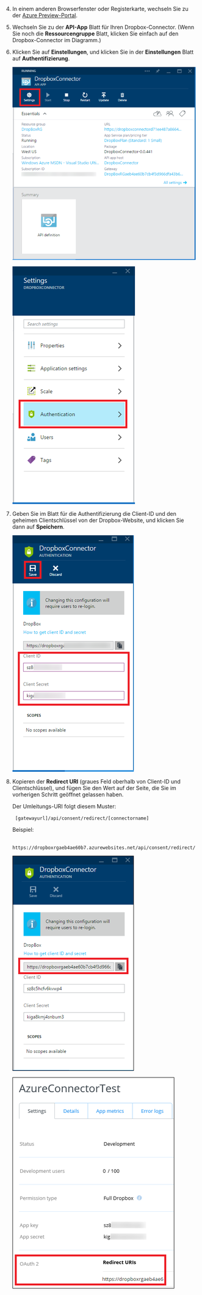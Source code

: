 4. In einem anderen Browserfenster oder Registerkarte, wechseln Sie zu der [Azure Preview-Portal](https://portal.azure.com).

3. Wechseln Sie zu der **API-App** Blatt für Ihren Dropbox-Connector. (Wenn Sie noch die **Ressourcengruppe** Blatt, klicken Sie einfach auf den Dropbox-Connector im Diagramm.)

4. Klicken Sie auf **Einstellungen**, und klicken Sie in der **Einstellungen** Blatt auf **Authentifizierung**.

    ![Klicken Sie auf "Einstellungen"](./media/app-service-api-exchange-dropbox-settings/clicksettings.png)

    ![Klicken Sie auf "Authentifizierung"](./media/app-service-api-exchange-dropbox-settings/clickauth.png)

5. Geben Sie im Blatt für die Authentifizierung die Client-ID und den geheimen Clientschlüssel von der Dropbox-Website, und klicken Sie dann auf **Speichern**.

    ![Geben Sie Einstellungen ein, und klicken Sie auf "Speichern"](./media/app-service-api-exchange-dropbox-settings/authblade.png)

3. Kopieren der **Redirect URI** (graues Feld oberhalb von Client-ID und Clientschlüssel), und fügen Sie den Wert auf der Seite, die Sie im vorherigen Schritt geöffnet gelassen haben. 

    Der Umleitungs-URI folgt diesem Muster:

        [gatewayurl]/api/consent/redirect/[connectorname]

    Beispiel:

        https://dropboxrgaeb4ae60b7.azurewebsites.net/api/consent/redirect/DropboxConnector

    ![Abrufen des Umleitungs-URI](./media/app-service-api-exchange-dropbox-settings/redirecturi.png)

    ![Erstellen einer Dropbox-App](./media/app-service-api-exchange-dropbox-settings/dbappsettings2.png)

